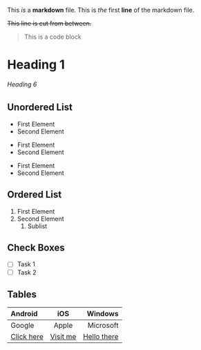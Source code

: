 This _is_ a **markdown** file. This is *the* first __line__ of the markdown file.

~~This line is cut from between.~~

> This is a code block

# Heading 1
###### Heading 6

## Unordered List
- First Element
- Second Element
+ First Element
+ Second Element
* First Element
* Second Element

## Ordered List
1. First Element
2. Second Element
   1. Sublist

## Check Boxes
- [ ] Task 1
- [ ] Task 2

## Tables
Android | iOS | Windows
:---|:---:|---:
Google | Apple | Microsoft
[Click here]() | [Visit me]() | [Hello there]()
